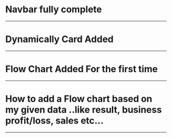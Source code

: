 # Navbar fully complete
______________________________________
# Dynamically Card Added
______________________________________
# Flow Chart Added For the first time
______________________________________
# How to add a Flow chart based on my given data ..like result, business profit/loss, sales etc...
________________________________________
